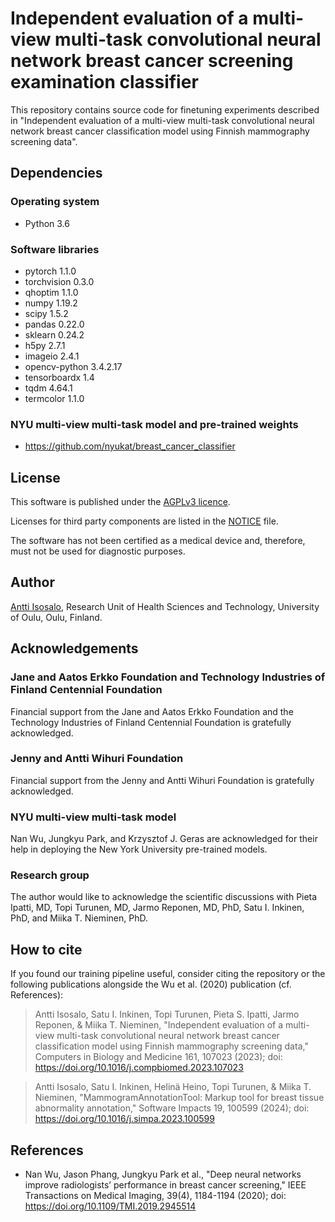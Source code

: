 # Independent evaluation of a multi-view multi-task convolutional neural network breast cancer screening examination classifier

This repository contains source code for finetuning experiments described in "Independent evaluation of a multi-view multi-task convolutional neural network breast cancer classification model using Finnish mammography screening data".

## Dependencies

### Operating system

* Python 3.6

### Software libraries

* pytorch 1.1.0
* torchvision 0.3.0
* qhoptim 1.1.0
* numpy 1.19.2
* scipy 1.5.2
* pandas 0.22.0
* sklearn 0.24.2
* h5py 2.7.1
* imageio 2.4.1
* opencv-python 3.4.2.17
* tensorboardx 1.4
* tqdm 4.64.1
* termcolor 1.1.0

### NYU multi-view multi-task model and pre-trained weights

* https://github.com/nyukat/breast_cancer_classifier

## License

This software is published under the [AGPLv3 licence](https://github.com/aisosalo/IndependentEvaluation/blob/main/LICENSE).

Licenses for third party components are listed in the [NOTICE](https://github.com/aisosalo/IndependentEvaluation/blob/main/NOTICE) file.

The software has not been certified as a medical device and, therefore, must not be used for diagnostic purposes.

## Author

[Antti Isosalo](https://github.com/aisosalo/), Research Unit of Health Sciences and Technology, University of Oulu, Oulu, Finland.

## Acknowledgements

### Jane and Aatos Erkko Foundation and Technology Industries of Finland Centennial Foundation

Financial support from the Jane and Aatos Erkko Foundation and the Technology Industries of Finland Centennial Foundation is gratefully acknowledged.

### Jenny and Antti Wihuri Foundation

Financial support from the Jenny and Antti Wihuri Foundation is gratefully acknowledged.

### NYU multi-view multi-task model

Nan Wu, Jungkyu Park, and Krzysztof J. Geras are acknowledged for their help in deploying the New York University pre-trained models.

### Research group

The author would like to acknowledge the scientific discussions with Pieta Ipatti, MD, Topi Turunen, MD, Jarmo Reponen, MD, PhD, Satu I. Inkinen, PhD, and Miika T. Nieminen, PhD.

## How to cite

If you found our training pipeline useful, consider citing the repository or the following publications alongside the Wu et al. (2020) publication (cf. References):

> Antti Isosalo, Satu I. Inkinen, Topi Turunen, Pieta S. Ipatti, Jarmo Reponen, & Miika T. Nieminen, "Independent evaluation of a multi-view multi-task convolutional neural network breast cancer classification model using Finnish mammography screening data," Computers in Biology and Medicine 161, 107023 (2023); doi: https://doi.org/10.1016/j.compbiomed.2023.107023

> Antti Isosalo, Satu I. Inkinen, Helinä Heino, Topi Turunen, & Miika T. Nieminen, "MammogramAnnotationTool: Markup tool for breast tissue abnormality annotation," Software Impacts 19, 100599 (2024); doi: https://doi.org/10.1016/j.simpa.2023.100599

## References

* Nan Wu, Jason Phang, Jungkyu Park et al., "Deep neural networks improve radiologists’ performance in breast cancer screening," IEEE Transactions on Medical Imaging, 39(4), 1184-1194 (2020); doi: https://doi.org/10.1109/TMI.2019.2945514
